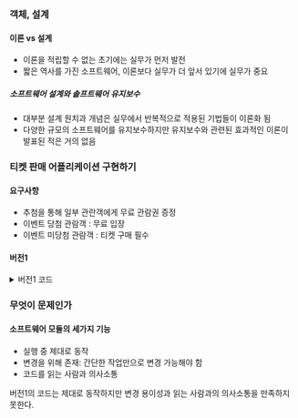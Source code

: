 ### 객체, 설계

#### 이론 vs 설계
- 이론을 적립할 수 없는 초기에는 실무가 먼저 발전
- 짧은 역사를 가진 소프트웨어, 이론보다 실무가 더 앞서 있기에 실무가 중요

##### 소프트웨어 설계와 솥프트웨어 유지보수
- 대부분 설계 원치과 개념은 실무에서 반복적으로 적용된 기법들이 이론화 됨
- 다양한 규모의 소프트웨어를 유지보수하지만 유지보수와 관련된 효과적인 이론이 발표된 적은 거의 없음

### 티켓 판매 어플리케이션 구현하기
#### 요구사항

- 추첨을 통해 일부 관란객에게 무료 관람권 증정
- 이벤트 당첨 관람객 : 무료 입장
- 이벤트 미당첨 관람객 : 티켓 구매 필수

#### 버전1

<details>
<summary>버전1 코드</summary>

- 이벤트 당첨자 초대장 : Invitation

````java
import java.time.LocalDateTime;

public class Invitation {
    private LocalDateTime when;
}
````

- 티켓 : Ticket -> 이벤트 당첨자는 초대장을 티켓으로 교환

````java
public class Ticket {

    private Long fee;

    public Long getFee() {
        return fee;
    }
}
````

- 티켓 : Ticket -> 이벤트 당첨자는 초대장을 티켓으로 교환

````java
public class Ticket {

    private Long fee;

    public Long getFee() {
        return fee;
    }
}
````

- 관람객의 가방 : Bag

````java
public class Bag {

    private Long amount;
    private Invitation invitation;
    private Ticket ticket;

    public Bag(long amount) {
        this(null, amount);
    }

    public Bag(Invitation invitation, long amount) {
        this.invitation = invitation;
        this.amount = amount;
    }

    public boolean hasInvitation() {
        return invitation != null;
    }

    public boolean hasTicket() {
        return ticket != null;
    }

    public void setTicket(Ticket ticket) {
        this.ticket = ticket;
    }

    public void minusAmount(Long amount) {
        this.amount -= amount;
    }

    public void plusAmount(Long amount) {
        this.amount += amount;
    }
}
````

- 관람객 : Audience

````java
public class Audience {
    private Bag bag;

    public Audience(Bag bag) {
        this.bag = bag;
    }

    public Bag getBag() {
        return bag;
    }
}
````

- 매표소 : TicketOffice

````java
import java.util.ArrayList;
import java.util.Arrays;
import java.util.List;

public class TicketOffice {
    private Long amount;
    private List<Ticket> tickets = new ArrayList<>();

    public TicketOffice(Long amount, Ticket... tickets) {
        this.amount = amount;
        this.tickets.addAll(Arrays.asList(tickets));
    }

    public Ticket getTicket() {
        return tickets.remove(0);
    }

    public void minusAmount(Long amount) {
        this.amount -= amount;
    }

    public void plusAmount(Long amount) {
        this.amount += amount;
    }
}
````

- 판매원 : TicketSeller

````java
public class TicketSeller {
    private TicketOffice ticketOffice;

    public TicketSeller(TicketOffice ticketOffice) {
        this.ticketOffice = ticketOffice;
    }

    public TicketOffice getTicketOffice() {
        return ticketOffice;
    }
}
````

- 소극장 : Theater

````java
public class Theater {
    private TicketSeller ticketSeller;

    public Theater(TicketSeller ticketSeller) {
        this.ticketSeller = ticketSeller;
    }

    public void enter(Audience audience) {
        if (audience.getBag().hasInvitation()) {
            Ticket ticket = ticketSeller.getTicketOffice().getTicket();
            audience.getBag().setTicket(ticket);
        } else {
            Ticket ticket = ticketSeller.getTicketOffice().getTicket();
            audience.getBag().minusAmount(ticket.getFee());
            ticketSeller.getTicketOffice().plusAmount(ticket.getFee());
            audience.getBag().setTicket(ticket);
        }
    }
}
````

![class-diagram-v1.png](v1%2Fclass-diagram-v1.png)
</details>

### 무엇이 문제인가
#### 소프트웨어 모듈의 세가지 기능

- 실행 중 제대로 동작
- 변경을 위해 존재: 간단한 작업만으로 변경 가능해야 함
- 코드를 읽는 사람과 의사소통

버전1의 코드는 제대로 동작하지만 변경 용이성과 읽는 사람과의 의사소통을 만족하지 못한다.


